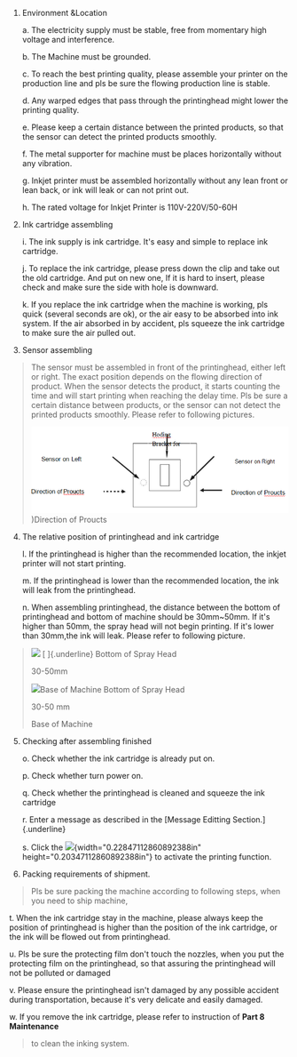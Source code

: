 1. Environment &Location

   a.  The electricity supply must be stable, free from momentary high voltage and interference.

   b.  The Machine must be grounded.

   c.  To reach the best printing quality, please assemble your printer on the production line and pls be sure the flowing production line is stable.

   d.  Any warped edges that pass through the printinghead might lower the printing quality.

   e.  Please keep a certain distance between the printed products, so that the sensor can detect the printed products smoothly.

   f.  The metal supporter for machine must be places horizontally without any vibration.

   g.  Inkjet printer must be assembled horizontally without any lean front or lean back, or ink will leak or can not print out.

   h.  The rated voltage for Inkjet Printer is 110V-220V/50-60H

2. Ink cartridge assembling

   i.  The ink supply is ink cartridge. It's easy and simple to replace ink cartridge.

   j.  To replace the ink cartridge, please press down the clip and take out the old cartridge. And put on new one, If it is hard to insert, please check and make sure the side with hole is downward.

   k.  If you replace the ink cartridge when the machine is working, pls quick (several seconds are ok), or the air easy to be absorbed into ink system. If the air absorbed in by accident, pls squeeze the ink cartridge to make sure the air pulled out.

3. Sensor assembling

> The sensor must be assembled in front of the printinghead, either left or right. The exact position depends on the flowing direction of product. When the sensor detects the product, it starts counting the time and will start printing when reaching the delay time. Pls be sure a certain distance between products, or the sensor can not detect the printed products smoothly. Please refer to following pictures.
>
>
> ![media/image2.jpeg](/assets/TIM截图20190426173737.png))Direction of Proucts

4. The relative position of printinghead and ink cartridge

   l.  If the printinghead is higher than the recommended location, the inkjet printer will not start printing.

   m.  If the printinghead is lower than the recommended location, the ink will leak from the printinghead.

   n.  When assembling printinghead, the distance between the bottom of printinghead and bottom of machine should be 30mm\~50mm. If it's higher than 50mm, the spray head will not begin printing. If it's lower than 30mm,the ink will leak. Please refer to following picture.

> ![](media/image3.png) [ ]{.underline} Bottom of Spray Head
>
> 30-50mm
>
> ![](media/image4.png)Base of Machine Bottom of Spray Head
>
> 30-50 mm
>
> Base of Machine

5. Checking after assembling finished

   o.  Check whether the ink cartridge is already put on.

   p.  Check whether turn power on.

   q.  Check whether the printinghead is cleaned and squeeze the ink cartridge

   r.  Enter a message as described in the [Message Editting Section.]{.underline}

   s.  Click the ![](media/image5.png){width="0.22847112860892388in" height="0.20347112860892388in"} to activate the printing function.

6. Packing requirements of shipment.

> Pls be sure packing the machine according to following steps, when you need to ship machine,

t.  When the ink cartridge stay in the machine, please always keep the position of printinghead is higher than the position of the ink cartridge, or the ink will be flowed out from printinghead.

u.  Pls be sure the protecting film don't touch the nozzles, when you put the protecting film on the printinghead, so that assuring the printinghead will not be polluted or damaged

v.  Please ensure the printinghead isn't damaged by any possible accident during transportation, because it's very delicate and easily damaged.

w.  If you remove the ink cartridge, please refer to instruction of **Part 8 Maintenance**

> to clean the inking system.